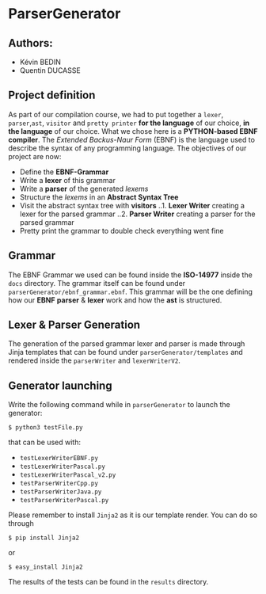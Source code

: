 # ParserGenerator

## Authors:
- Kévin BEDIN
- Quentin DUCASSE

## Project definition

As part of our compilation course, we had to put together a `lexer`, `parser`,`ast`, `visitor` and `pretty printer` **for the language** of our choice, **in the language** of our choice. What we chose here is a **PYTHON-based EBNF compiler**. The *Extended Backus-Naur Form* (EBNF) is the language used to describe the syntax of any programming language. The objectives of our project are now:
* Define the **EBNF-Grammar**
* Write a **lexer** of this grammar
* Write a **parser** of the generated *lexems*
* Structure the *lexems* in an **Abstract Syntax Tree**
* Visit the abstract syntax tree with **visitors**
..1. **Lexer Writer** creating a lexer for the parsed grammar
..2. **Parser Writer** creating a parser for the parsed grammar
* Pretty print the grammar to double check everything went fine
	
## Grammar

The EBNF Grammar we used can be found inside the **ISO-14977** inside the `docs` directory. The grammar itself can be found under `parserGenerator/ebnf_grammar.ebnf`. This grammar will be the one defining how our **EBNF** **parser** & **lexer** work and how the **ast** is structured.

## Lexer & Parser Generation

The generation of the parsed grammar lexer and parser is made through Jinja templates that can be found under `parserGenerator/templates` and rendered inside the `parserWriter` and `lexerWriterV2`.

## Generator launching

Write the following command while in `parserGenerator` to launch the generator:
```
$ python3 testFile.py
```

that can be used with: 
* `testLexerWriterEBNF.py`
* `testLexerWriterPascal.py`
* `testLexerWriterPascal_v2.py`
* `testParserWriterCpp.py`
* `testParserWriterJava.py`
* `testParserWriterPascal.py`

Please remember to install `Jinja2` as it is our template render.
You can do so through 
```
$ pip install Jinja2
```
or 
```
$ easy_install Jinja2
```

The results of the tests can be found in the `results` directory.


